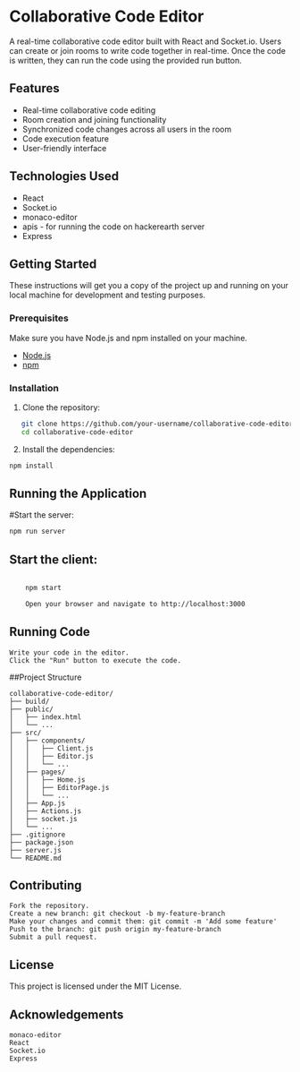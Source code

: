 # Collaborative Code Editor

A real-time collaborative code editor built with React and Socket.io. Users can create or join rooms to write code together in real-time. Once the code is written, they can run the code using the provided run button.

## Features

- Real-time collaborative code editing
- Room creation and joining functionality
- Synchronized code changes across all users in the room
- Code execution feature
- User-friendly interface

## Technologies Used

- React
- Socket.io
- monaco-editor
- apis - for running the code on hackerearth server
- Express

## Getting Started

These instructions will get you a copy of the project up and running on your local machine for development and testing purposes.

### Prerequisites

Make sure you have Node.js and npm installed on your machine.

- [Node.js](https://nodejs.org/)
- [npm](https://www.npmjs.com/)

### Installation

1. Clone the repository:

```bash
   git clone https://github.com/your-username/collaborative-code-editor.git
   cd collaborative-code-editor
```

2. Install the dependencies:

```bash
npm install
```

## Running the Application

#Start the server:

```bash
npm run server
```

## Start the client:

```bash

    npm start

    Open your browser and navigate to http://localhost:3000
```
## Running Code

    Write your code in the editor.
    Click the "Run" button to execute the code.

##Project Structure
```
collaborative-code-editor/
├── build/
├── public/
│   ├── index.html
│   └── ...
├── src/
│   ├── components/
│   │   ├── Client.js
│   │   ├── Editor.js
│   │   └── ...
│   ├── pages/
│   │   ├── Home.js
│   │   ├── EditorPage.js
│   │   └── ...
│   ├── App.js
│   ├── Actions.js
│   ├── socket.js
│   └── ...
├── .gitignore
├── package.json
├── server.js
└── README.md
```
## Contributing

    Fork the repository.
    Create a new branch: git checkout -b my-feature-branch
    Make your changes and commit them: git commit -m 'Add some feature'
    Push to the branch: git push origin my-feature-branch
    Submit a pull request.

## License

This project is licensed under the MIT License.

## Acknowledgements

    monaco-editor
    React
    Socket.io
    Express
